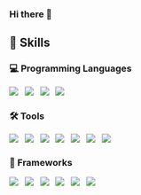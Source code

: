 ### Hi there 👋


## 🔧 Skills

### 💻 Programming Languages
![](https://img.shields.io/badge/C-informational?style=flat&logo=C&logoColor=black&color=38fcff) &nbsp;
![](https://img.shields.io/badge/C++-informational?style=flat&logo=Cplusplus&logoColor=black&color=38fcff) &nbsp;
![](https://img.shields.io/badge/Python-informational?style=flat&logo=Python&logoColor=black&color=38fcff) &nbsp;
![](https://img.shields.io/badge/Java-informational?style=flat&logo=Java&logoColor=black&color=38fcff)

### 🛠️ Tools
![](https://img.shields.io/badge/Git-informational?style=flat&logo=Git&logoColor=black&color=38ff59) &nbsp;
![](https://img.shields.io/badge/Jenkins-informational?style=flat&logo=Jenkins&logoColor=black&color=38ff59) &nbsp;
![](https://img.shields.io/badge/Ansible-informational?style=flat&logo=Ansible&logoColor=black&color=38ff59) &nbsp;
![](https://img.shields.io/badge/Maven-informational?style=flat&logo=Maven&logoColor=black&color=38ff59) &nbsp;
![](https://img.shields.io/badge/Docker-informational?style=flat&logo=Docker&logoColor=black&color=38ff59) &nbsp;
![](https://img.shields.io/badge/ELK-informational?style=flat&logo=ELK&logoColor=black&color=38ff59) &nbsp;
![](https://img.shields.io/badge/LaTex-informational?style=flat&logo=LaTex&logoColor=black&color=38ff59) &nbsp;


### 📝 Frameworks
![](https://img.shields.io/badge/Angular-informational?style=flat&logo=Angular&logoColor=black&color=f8ff38) &nbsp;
![](https://img.shields.io/badge/Spring_Boot-informational?style=flat&logo=Spring&logoColor=black&color=f8ff38) &nbsp;
![](https://img.shields.io/badge/Hibernate-informational?style=flat&logo=Hibernate&logoColor=black&color=f8ff38) &nbsp; 
![](https://img.shields.io/badge/Android-informational?style=flat&logo=Android&logoColor=black&color=f8ff38) &nbsp;
![](https://img.shields.io/badge/Android_Automotive-informational?style=flat&logo=Android&logoColor=black&color=f8ff38) &nbsp;
![](https://img.shields.io/badge/SELinux-informational?style=flat&logo=Linux&logoColor=black&color=f8ff38) &nbsp;

<!--
![](https://img.shields.io/badge/OS-Windows-informational?style=flat&logo=windows&logoColor=white&color=38fcff)
![](https://img.shields.io/badge/Editor-IntelliJ_IDEA-informational?style=flat&logo=intellij-idea&logoColor=white&color=38fcff)

![](https://img.shields.io/badge/Tools-Docker-informational?style=flat&logo=docker&logoColor=white&color=38fcff)

**Apurva-K-S/Apurva-K-S** is a ✨ _special_ ✨ repository because its `README.md` (this file) appears on your GitHub profile.

Here are some ideas to get you started:

- 🔭 I’m currently working on ...
- 🌱 I’m currently learning ...
- 👯 I’m looking to collaborate on ...
- 🤔 I’m looking for help with ...
- 💬 Ask me about ...
- 📫 How to reach me: ...
- 😄 Pronouns: ...
- ⚡ Fun fact: ...
-->
